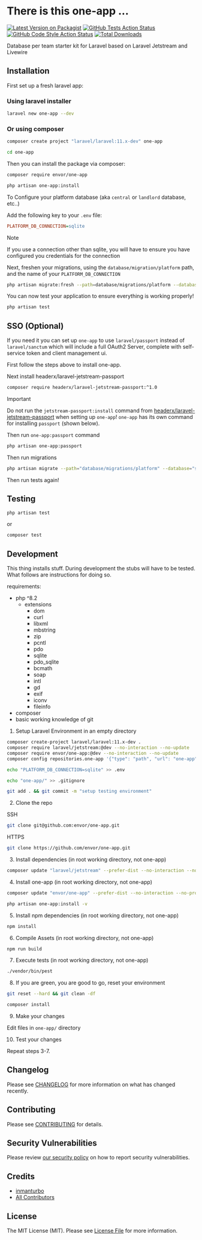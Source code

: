 # There is this one-app ... 

[![Latest Version on Packagist](https://img.shields.io/packagist/v/envor/one-app.svg?style=flat-square)](https://packagist.org/packages/envor/one-app)
[![GitHub Tests Action Status](https://img.shields.io/github/actions/workflow/status/envor/one-app/run-tests.yml?branch=main&label=tests&style=flat-square)](https://github.com/envor/one-app/actions?query=workflow%3Arun-tests+branch%3Amain)
[![GitHub Code Style Action Status](https://img.shields.io/github/actions/workflow/status/envor/one-app/fix-php-code-style-issues.yml?branch=main&label=code%20style&style=flat-square)](https://github.com/envor/one-app/actions?query=workflow%3A"Fix+PHP+code+style+issues"+branch%3Amain)
[![Total Downloads](https://img.shields.io/packagist/dt/envor/one-app.svg?style=flat-square)](https://packagist.org/packages/envor/one-app)

Database per team starter kit for Laravel based on Laravel Jetstream and Livewire

## Installation

First set up a fresh laravel app:

### Using laravel installer

```bash
laravel new one-app --dev
```

### Or using composer

```bash
composer create project "laravel/laravel:11.x-dev" one-app
```

```bash
cd one-app
```

Then you can install the package via composer:

```bash
composer require envor/one-app
```

```bash
php artisan one-app:install
```

To Configure your platform database (aka `central` or `landlord` database, etc..)

Add the following key to your `.env` file:

```ini
PLATFORM_DB_CONNECTION=sqlite
```

> [!NOTE]  
> If you use a connection other than sqlite, you will have to ensure you have configured you credentials for the connection
>

Next, freshen your migrations, using the `database/migration/platform` path, and the name of your `PLATFORM_DB_CONNECTION`

```bash
php artisan migrate:fresh --path=database/migrations/platform --database=sqlite
```

You can now test your application to ensure everything is working properly!

```bash
php artisan test
```

## SSO (Optional)

If you need it you can set up `one-app` to use `laravel/passport` instead of `laravel/sanctum` which will include a full OAuth2 Server, complete with self-service token and client management ui.

First follow the steps above to install one-app.

Next install headerx/laravel-jetstream-passport

```bash
composer require headerx/laravel-jetstream-passport:^1.0
```
> [!IMPORTANT]  
> Do not run the `jetstream-passport:install` command from [headerx/laravel-jetstream-passport](https://github.com/headerx/laravel-jetstream-passport) when setting up `one-app`! `one-app` has its own command for installing `passport` (shown below).

Then run `one-app:passport` command

```bash
php artisan one-app:passport
```

Then run migrations

```bash
php artisan migrate --path="database/migrations/platform" --database="sqlite"
```

Then run tests again!

## Testing

```bash
php artisan test
```

or

```bash
composer test
```

## Development

This thing installs stuff. During development the stubs will have to be tested. What follows are instructions for doing so.

requirements:

- php ^8.2
  - extensions
    - dom
    - curl
    - libxml
    - mbstring
    - zip
    - pcntl
    - pdo
    - sqlite
    - pdo_sqlite
    - bcmath
    - soap
    - intl
    - gd
    - exif
    - iconv
    - fileinfo  
- composer
- basic working knowledge of git

1. Setup Laravel Environment in an empty directory

```bash
composer create-project laravel/laravel:11.x-dev .
composer require laravel/jetstream:@dev --no-interaction --no-update
composer require envor/one-app:@dev --no-interaction --no-update
composer config repositories.one-app '{"type": "path", "url": "one-app"}' --file composer.json
```

```bash
echo "PLATFORM_DB_CONNECTION=sqlite" >> .env
```

```bash
echo "one-app/" >> .gitignore
```

```bash
git add . && git commit -m "setup testing environment"
```

2. Clone the repo

SSH

```bash
git clone git@github.com:envor/one-app.git
```

HTTPS

```bash
git clone https://github.com/envor/one-app.git
```

3. Install dependencies (in root working directory, not one-app)

```bash
composer update "laravel/jetstream" --prefer-dist --no-interaction --no-progress -W
```

4. Install one-app (in root working directory, not one-app)

```bash
composer update "envor/one-app" --prefer-dist --no-interaction --no-progress -W
```

```bash
php artisan one-app:install -v
```

5. Install npm dependencies (in root working directory, not one-app)

```bash
npm install
```

6. Compile Assets (in root working directory, not one-app)

```bash
npm run build
```

7. Execute tests (in root working directory, not one-app)

```bash
./vendor/bin/pest
```

8. If you are green, you are good to go, reset your environment

```bash
git reset --hard && git clean -df
```

```bash
composer install
```

9. Make your changes

Edit files in `one-app/` directory

10. Test your changes

Repeat steps 3-7.

## Changelog

Please see [CHANGELOG](CHANGELOG.md) for more information on what has changed recently.

## Contributing

Please see [CONTRIBUTING](CONTRIBUTING.md) for details.

## Security Vulnerabilities

Please review [our security policy](../../security/policy) on how to report security vulnerabilities.

## Credits

- [inmanturbo](https://github.com/envor)
- [All Contributors](../../contributors)

## License

The MIT License (MIT). Please see [License File](LICENSE.md) for more information.
